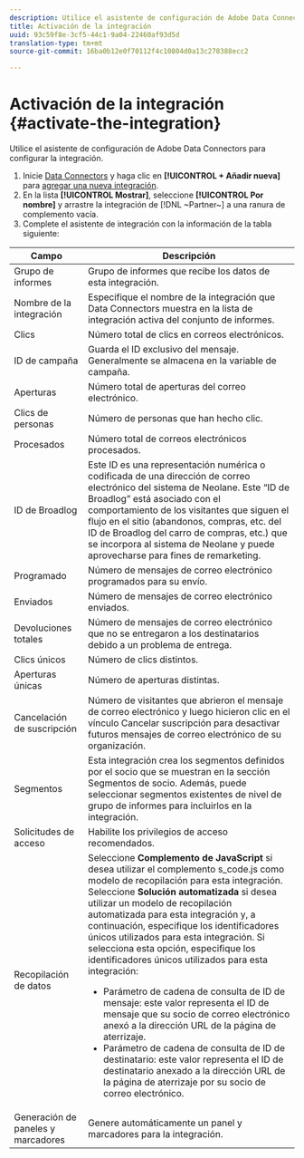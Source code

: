 ```yaml
---
description: Utilice el asistente de configuración de Adobe Data Connectors para configurar la integración.
title: Activación de la integración
uuid: 93c59f8e-3cf5-44c1-9a04-22460af93d5d
translation-type: tm+mt
source-git-commit: 16ba0b12e0f70112f4c10804d0a13c278388ecc2

---
```



# Activación de la integración {#activate-the-integration}

Utilice el asistente de configuración de Adobe Data Connectors para configurar la integración.

1. Inicie [Data Connectors](https://marketing.adobe.com/resources/help/es_ES/genesis/c_overview.html) y haga clic en **[!UICONTROL + Añadir nueva]** para [agregar una nueva integración](https://marketing.adobe.com/resources/help/es_ES/genesis/t_add_integration.html).
1. En la lista **[!UICONTROL Mostrar]**, seleccione **[!UICONTROL Por nombre]** y arrastre la integración de [!DNL ~Partner~] a una ranura de complemento vacía.
1. Complete el asistente de integración con la información de la tabla siguiente:

| Campo | Descripción |
|--- |--- |
| Grupo de informes | Grupo de informes que recibe los datos de esta integración. |
| Nombre de la integración | Especifique el nombre de la integración que Data Connectors muestra en la lista de integración activa del conjunto de informes. |
| Clics | Número total de clics en correos electrónicos. |
| ID de campaña | Guarda el ID exclusivo del mensaje. Generalmente se almacena en la variable de campaña. |
| Aperturas | Número total de aperturas del correo electrónico. |
| Clics de personas | Número de personas que han hecho clic. |
| Procesados | Número total de correos electrónicos procesados. |
| ID de Broadlog | Este ID es una representación numérica o codificada de una dirección de correo electrónico del sistema de Neolane. Este “ID de Broadlog” está asociado con el comportamiento de los visitantes que siguen el flujo en el sitio (abandonos, compras, etc. del ID de Broadlog del carro de compras, etc.) que se incorpora al sistema de Neolane y puede aprovecharse para fines de remarketing. |
| Programado | Número de mensajes de correo electrónico programados para su envío. |
| Enviados | Número de mensajes de correo electrónico enviados. |
| Devoluciones totales | Número de mensajes de correo electrónico que no se entregaron a los destinatarios debido a un problema de entrega. |
| Clics únicos | Número de clics distintos. |
| Aperturas únicas | Número de aperturas distintas. |
| Cancelación de suscripción | Número de visitantes que abrieron el mensaje de correo electrónico y luego hicieron clic en el vínculo Cancelar suscripción para desactivar futuros mensajes de correo electrónico de su organización. |
| Segmentos | Esta integración crea los segmentos definidos por el socio que se muestran en la sección Segmentos de socio. Además, puede seleccionar segmentos existentes de nivel de grupo de informes para incluirlos en la integración. |
| Solicitudes de acceso | Habilite los privilegios de acceso recomendados. |
| Recopilación de datos | Seleccione **Complemento de JavaScript** si desea utilizar el complemento s_code.js como modelo de recopilación para esta integración. Seleccione **Solución automatizada** si desea utilizar un modelo de recopilación automatizada para esta integración y, a continuación, especifique los identificadores únicos utilizados para esta integración. Si selecciona esta opción, especifique los identificadores únicos utilizados para esta integración: <ul><li>Parámetro de cadena de consulta de ID de mensaje: este valor representa el ID de mensaje que su socio de correo electrónico anexó a la dirección URL de la página de aterrizaje.</li><li>Parámetro de cadena de consulta de ID de destinatario: este valor representa el ID de destinatario anexado a la dirección URL de la página de aterrizaje por su socio de correo electrónico.</li></ul> |
| Generación de paneles y marcadores | Genere automáticamente un panel y marcadores para la integración. |
